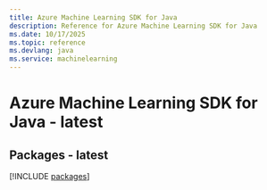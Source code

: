 ```yaml
---
title: Azure Machine Learning SDK for Java
description: Reference for Azure Machine Learning SDK for Java
ms.date: 10/17/2025
ms.topic: reference
ms.devlang: java
ms.service: machinelearning
---
```

# Azure Machine Learning SDK for Java - latest
## Packages - latest
[!INCLUDE [packages](machine-learning-index.md)]